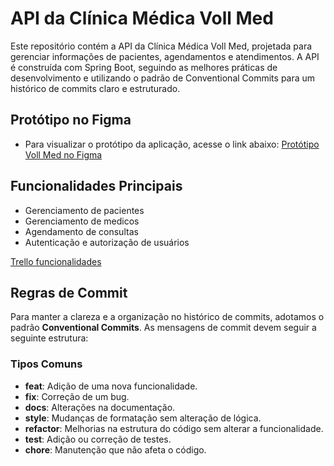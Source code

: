 # API da Clínica Médica Voll Med
Este repositório contém a API da Clínica Médica Voll Med, projetada para gerenciar informações de pacientes, agendamentos e atendimentos. A API é construída com Spring Boot, seguindo as melhores práticas de desenvolvimento e utilizando o padrão de Conventional Commits para um histórico de commits claro e estruturado.

## Protótipo no Figma

 - Para visualizar o protótipo da aplicação, acesse o link abaixo:
[Protótipo Voll Med no Figma](https://www.figma.com/proto/N4CgpJqsg7gjbKuDmra3EV/Voll.med?node-id=2-1007&t=hOpvWgX2VTtVJEJP-1)

## Funcionalidades Principais
  - Gerenciamento de pacientes
  - Gerenciamento de medicos
  - Agendamento de consultas
  - Autenticação e autorização de usuários
    
[Trello funcionalidades](https://trello.com/invite/b/66d341b6a1ab9dc0fcbad89c/ATTI7c60420992a2f7f05e8991ff09893c9486064FC7/api-voll-med)


## Regras de Commit
Para manter a clareza e a organização no histórico de commits, adotamos o padrão **Conventional Commits**. As mensagens de commit devem seguir a seguinte estrutura:

### Tipos Comuns
  - **feat**: Adição de uma nova funcionalidade.
  - **fix**: Correção de um bug.
  - **docs**: Alterações na documentação.
  - **style**: Mudanças de formatação sem alteração de lógica.
  - **refactor**: Melhorias na estrutura do código sem alterar a funcionalidade.
  - **test**: Adição ou correção de testes.
  - **chore**: Manutenção que não afeta o código.





